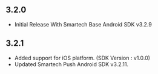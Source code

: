 ## 3.2.0

* Initial Release With Smartech Base Android SDK v3.2.9

## 3.2.1

* Added support for iOS platform. (SDK Version : v1.0.0)
* Updated Smartech Push Android SDK v3.2.11.